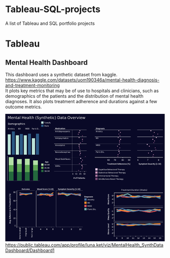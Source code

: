 # Tableau-SQL-projects
A list of Tableau and SQL portfolio projects

# Tableau
## Mental Health Dashboard
This dashboard uses a synthetic dataset from kaggle.  
https://www.kaggle.com/datasets/uom190346a/mental-health-diagnosis-and-treatment-monitoring  
It plots key metrics that may be of use to hospitals and clinicians, such as demographics of the patients and the distribution of mental health diagnoses. It also plots treatment adherence and durations against a few outcome metrics.

![](/MentalHealthDashboard.png)
https://public.tableau.com/app/profile/luna.ket/viz/MentalHealth_SynthDataDashboard/Dashboard1  
